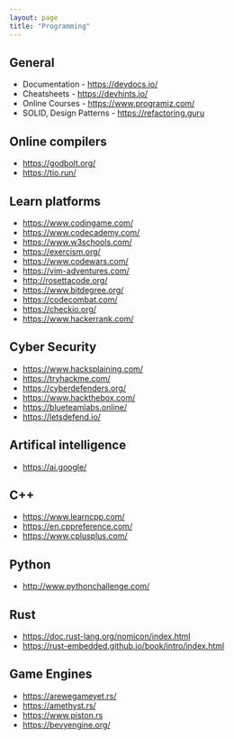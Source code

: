 ```yaml
---
layout: page
title: "Programming"
---
```



## General

+ Documentation - https://devdocs.io/
+ Cheatsheets - https://devhints.io/
+ Online Courses - https://www.programiz.com/
+ SOLID, Design Patterns - https://refactoring.guru

## Online compilers

+ https://godbolt.org/
+ https://tio.run/

## Learn platforms

+ https://www.codingame.com/
+ https://www.codecademy.com/
+ https://www.w3schools.com/
+ https://exercism.org/
+ https://www.codewars.com/
+ https://vim-adventures.com/
+ http://rosettacode.org/
+ https://www.bitdegree.org/
+ https://codecombat.com/
+ https://checkio.org/
+ https://www.hackerrank.com/

## Cyber Security

+ https://www.hacksplaining.com/
+ https://tryhackme.com/
+ https://cyberdefenders.org/
+ https://www.hackthebox.com/
+ https://blueteamlabs.online/
+ https://letsdefend.io/

## Artifical intelligence 

+ https://ai.google/

## C++

+ https://www.learncpp.com/
+ https://en.cppreference.com/
+ https://www.cplusplus.com/

## Python

+ http://www.pythonchallenge.com/

## Rust

* https://doc.rust-lang.org/nomicon/index.html
* https://rust-embedded.github.io/book/intro/index.html

## Game Engines

* https://arewegameyet.rs/
* https://amethyst.rs/
* https://www.piston.rs
* https://bevyengine.org/
